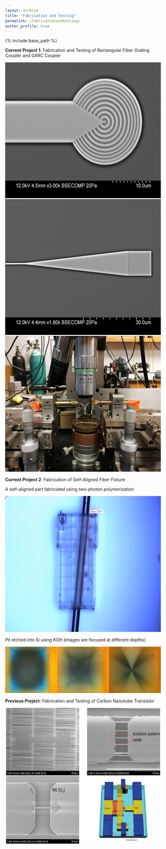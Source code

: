 ```yaml
---
layout: archive
title: "Fabrication and Testing"
permalink: /fabricationandtesting/
author_profile: true
---
```


{% include base_path %}

**Current Project 1**: Fabrication and Testing of Rectangular Fiber Grating Coupler and GARC Coupler

<center><img src="/images/i2.jpg" alt="Circular Grating" style="width:600px;height:440px;"></center>

<center><img src="/images/j8.jpg" alt="Rectangular Grating" style="width:600px;height:440px;"></center>

<center><img src="/images/probe_stage.jpg" alt="Probe Stage" style="width:600px;height:440px;"></center>


**Current Project 2**: Fabrication of Self-Aligned Fiber Fixture 

A self-aligned part fabricated using two-photon polymerization 
<center><img src="/images/fiber_fixture_16.jpg" alt="Fiber Fixture" style="width:600px;height:440px;"></center>

Pit etched into Si using KOH (images are focused at different depths)
<center><img src="/images/fig_pit.png" alt="Etch pit" style="width:600px;height:150px;"></center>


**Previous Project**: Fabrication and Testing of Carbon Nanotube Transistor
<center><img src="/images/CNT.png" alt="CNT Transistor" style="width:600px;height:440px;"></center>
